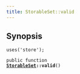```yaml
---
title: StorableSet::valid
---
```


## Synopsis

<code>uses('store');</code>

<code>public function <b><a href="StorableSet">StorableSet</a>::valid</b>()</code>

